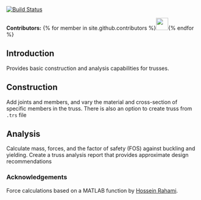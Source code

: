 [![Build Status](https://travis-ci.org/HSDL/TrussMe.svg?branch=master)](https://travis-ci.org/HSDL/TrussMe)

**Contributors:** {% for member in site.github.contributors %}<a href="{{member.html_url}}"><img src="{{member.avatar_url}}" width="32" height="32"></a>{% endfor %}

## Introduction 
Provides basic construction and analysis capabilities for trusses.

## Construction
Add joints and members, and vary the material and cross-section of specific members in the truss. There is also an option to create truss from <code>.trs</code> file

## Analysis
Calculate mass, forces, and the factor of safety (FOS) against buckling and yielding. Create a truss analysis report that provides approximate design recommendations

### Acknowledgements
Force calculations based on a MATLAB function by [Hossein Rahami](http://www.mathworks.com/matlabcentral/fileexchange/authors/27559).
